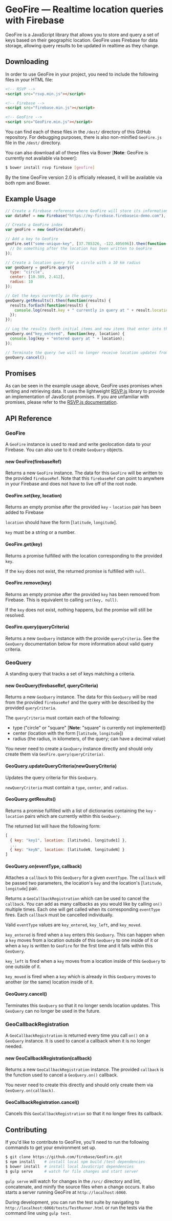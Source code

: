 # GeoFire — Realtime location queries with Firebase

GeoFire is a JavaScript library that allows you to store and query a set
of keys based on their geographic location. GeoFire uses Firebase for data
storage, allowing query results to be updated in realtime as they change.

## Downloading

In order to use GeoFire in your project, you need to include the following files in your HTML file:

```html
<!-- RSVP -->
<script src="rsvp.min.js"></script>

<!-- Firebase -->
<script src="firebase.min.js"></script>

<!-- GeoFire -->
<script src="GeoFire.min.js"></script>
```

You can find each of these files in the `/dest/` directory of this GitHub repository. For debugging purposes, there is also non-minified `GeoFire.js` file in the `/dest/` directory.

You can also download all of these files via Bower [__Note__: GeoFire is currently not available via bower]:

```bash
$ bower install rsvp firebase [geofire]
```

By the time GeoFire version 2.0 is officially released, it will be available via both npm and Bower.

## Example Usage

```JavaScript
// Create a Firebase reference where GeoFire will store its information
var dataRef = new Firebase("https://my-firebase.firebaseio-demo.com"),

// Create a GeoFire index
var geoFire = new GeoFire(dataRef);

// Add a key to GeoFire
geoFire.set("some-unique-key", [37.785326, -122.405696]).then(function() {
  // Do something after the location has been written to GeoFire
});

// Create a location query for a circle with a 10 km radius
var geoQuery = geoFire.query({
  type: "circle",
  center: [10.389, 2.412],
  radius: 10
});

// Get the keys currently in the query
geoQuery.getResults().then(function(results) {
  results.forEach(function(result) {
    console.log(result.key + " currently in query at " + result.location);
  });
});

// Log the results (both initial items and new items that enter into the query)
geoQuery.on("key_entered", function(key, location) {
  console.log(key + "entered query at " + location);
});

// Terminate the query (we will no longer receive location updates from the server for this query)
geoQuery.cancel();
```

## Promises

As can be seen in the example usage above, GeoFire uses promises when writing and retrieving data. It uses the lightweight [RSVP.js](https://github.com/tildeio/rsvp.js/) library to provide an implementation of JavaScript promises. If you are unfamiliar with promises, please refer to the [RSVP.js documentation](https://github.com/tildeio/rsvp.js/).

## API Reference

### GeoFire

A `GeoFire` instance is used to read and write geolocation data to your Firebase. You can also use to it create `GeoQuery` objects.

#### new GeoFire(firebaseRef)

Returns a new `GeoFire` instance. The data for this `GeoFire` will be written to the provided `firebaseRef`. Note that this `firebaseRef` can point to anywhere in your Firebase and does not have to live off of the root node.

#### GeoFire.set(key, location)

Returns an empty promise after the provided `key` - `location` pair has been added to Firebase

`location` should have the form [`latitude`, `longitude`].

`key` must be a string or a number.

#### GeoFire.get(key)

Returns a promise fulfilled with the location corresponding to the provided `key`.

If the `key` does not exist, the returned promise is fulfilled with `null`.

#### GeoFire.remove(key)

Returns an empty promise after the provided `key` has been removed from Firebase. This is equivalent to calling `set(key, null)`.

If the `key` does not exist, nothing happens, but the promise will still be resolved.

#### GeoFire.query(queryCriteria)

Returns a new `GeoQuery` instance with the provide `queryCriteria`. See the `GeoQuery` documentation below for more information about valid query criteria.

### GeoQuery

A standing query that tracks a set of keys matching a criteria.

#### new GeoQuery(firebaseRef, queryCriteria)

Returns a new `GeoQuery` instance. The data for this `GeoQuery` will be read from the provided `firebaseRef` and the query with be described by the provided `queryCriteria`.

The `queryCriteria` must contain each of the following:

* type ("circle" or "square" [__Note__: "square" is currently not implemented])
* center (location with the form [`latitude`, `longitude`])
* radius (the radius, in kilometers, of the query; can have a decimal value)

You never need to create a `GeoQuery` instance directly and should only create them via `GeoFire.query(queryCriteria)`.

#### GeoQuery.updateQueryCriteria(newQueryCriteria)

Updates the query criteria for this `GeoQuery`.

`newQueryCriteria` must contain a `type`, `center`, and `radius`.

#### GeoQuery.getResults()

Returns a promise fulfilled with a list of dictionaries containing the `key` - `location` pairs which are currently within this `GeoQuery`.

The returned list will have the following form:

```JavaScript
[
  { key: "key1", location: [latitude1, longitude1] },
  ...
  { key: "keyN", location: [latitudeN, longitudeN] }
]
```

#### GeoQuery.on(eventType, callback)

Attaches a `callback` to this `GeoQuery` for a given `eventType`. The `callback` will be passed two parameters, the location's `key` and the location's [`latitude`, `longitude`] pair.

Returns a `GeoCallbackRegistration` which can be used to cancel the `callback`. You can add as many callbacks as you would like by calling `on()` multiple times. Each one will get called when its corresponding `eventType` fires. Each `callback` must be cancelled individually.

Valid `eventType` values are `key_entered`, `key_left`, and `key_moved`.

`key_entered` is fired when a `key` enters this `GeoQuery`. This can happen when a `key` moves from a location outside of this `GeoQuery` to one inside of it or when a `key` is written to `GeoFire` for the first time and it falls within this `GeoQuery`.

`key_left` is fired when a `key` moves from a location inside of this `GeoQuery` to one outside of it.

`key_moved` is fired when a `key` which is already in this `GeoQuery` moves to another (or the same) location inside of it.

#### GeoQuery.cancel()

Terminates this `GeoQuery` so that it no longer sends location updates. This `GeoQuery` can no longer be used in the future.

### GeoCallbackRegistration

A `GeoCallbackRegistration` is returned every time you call `on()` on a `GeoQuery` instance. It is used to cancel a callback when it is no longer needed.

#### new GeoCallbackRegistration(callback)

Returns a new `GeoCallbackRegistration` instance. The provided `callback` is the function used to cancel a `GeoQuery.on()` callback.

You never need to create this directly and should only create them via `GeoQuery.on(callback)`.

#### GeoCallbackRegistration.cancel()

Cancels this `GeoCallbackRegistration` so that it no longer fires its callback.

## Contributing

If you'd like to contribute to GeoFire, you'll need to run the following
commands to get your environment set up.

```bash
$ git clone https://github.com/firebase/GeoFire.git
$ npm install    # install local npm build /test dependencies
$ bower install  # install local JavaScript dependencies
$ gulp serve     # watch for file changes and start server
```

`gulp serve` will watch for changes in the `/src/` directory and lint, concatenate, and minify the source files when a change occurs. It also starts a server running GeoFire at `http://localhost:6060`.

During development, you can run the test suite by navigating to `http://localhost:6060/tests/TestRunner.html` or run the tests via the command line using `gulp test`.